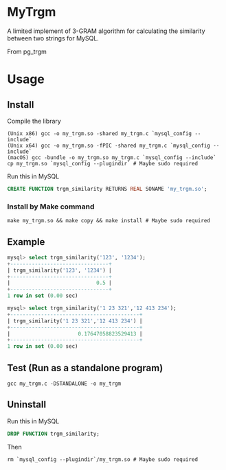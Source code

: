 # MyTrgm

A limited implement of 3-GRAM algorithm for calculating the similarity between two strings for MySQL.

From pg_trgm

# Usage

## Install

Compile the library
```shell
(Unix x86) gcc -o my_trgm.so -shared my_trgm.c `mysql_config --include`
(Unix x64) gcc -o my_trgm.so -fPIC -shared my_trgm.c `mysql_config --include`
(macOS) gcc -bundle -o my_trgm.so my_trgm.c `mysql_config --include`
cp my_trgm.so `mysql_config --plugindir` # Maybe sudo required
```

Run this in MySQL
```sql
CREATE FUNCTION trgm_similarity RETURNS REAL SONAME 'my_trgm.so';
```

### Install by Make command

```
make my_trgm.so && make copy && make install # Maybe sudo required
```

## Example

```sql
mysql> select trgm_similarity('123', '1234');
+--------------------------------+
| trgm_similarity('123', '1234') |
+--------------------------------+
|                            0.5 |
+--------------------------------+
1 row in set (0.00 sec)

mysql> select trgm_similarity('1 23 321','12 413 234');
+------------------------------------------+
| trgm_similarity('1 23 321','12 413 234') |
+------------------------------------------+
|                      0.17647058823529413 |
+------------------------------------------+
1 row in set (0.00 sec)

```
## Test (Run as a standalone program)
```shell
gcc my_trgm.c -DSTANDALONE -o my_trgm
```

## Uninstall
Run this in MySQL
```sql
DROP FUNCTION trgm_similarity;
```

Then
```shell
rm `mysql_config --plugindir`/my_trgm.so # Maybe sudo required
```